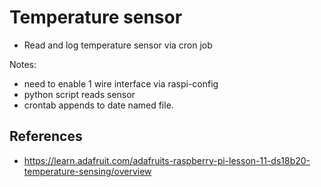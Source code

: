 # Temperature sensor 
* Read and log temperature sensor via cron job

  
Notes:
* need to enable 1 wire interface via raspi-config
* python script reads sensor
* crontab appends to date named file.  


## References
* https://learn.adafruit.com/adafruits-raspberry-pi-lesson-11-ds18b20-temperature-sensing/overview
